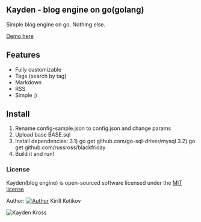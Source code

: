 ## Kayden - blog engine on go(golang)

Simple blog engine on go. Nothing else.

[Demo here](https://liamka.me)

## Features
- Fully customizable
- Tags (search by tag)
- Markdown
- RSS
- Simple ;)

## Install

1) Rename config-sample.json to config.json and change params
2) Upload base BASE.sql
3) Install dependencies:
	3.1) go get github.com/go-sql-driver/mysql
	3.2) go get github.com/russross/blackfriday
3) Build it and run!

### License

Kayden(blog engine) is open-sourced software licensed under the [MIT license](http://opensource.org/licenses/MIT)

Author: [![Author](https://liamka.me/public/favicon.ico)](https://liamka.me) Kirill Kotikov

![Kayden Kross](http://i.imgur.com/JN8TQxa.jpg)
